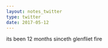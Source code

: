 ```yaml
---
layout: notes_twitter
type: twitter
date: 2017-05-12
---
```

its been 12 months sinceth glenfliet fire
